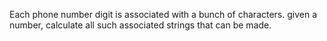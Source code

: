 Each phone number digit is associated with a bunch of characters. given a number, calculate all such associated strings that can be made. 
